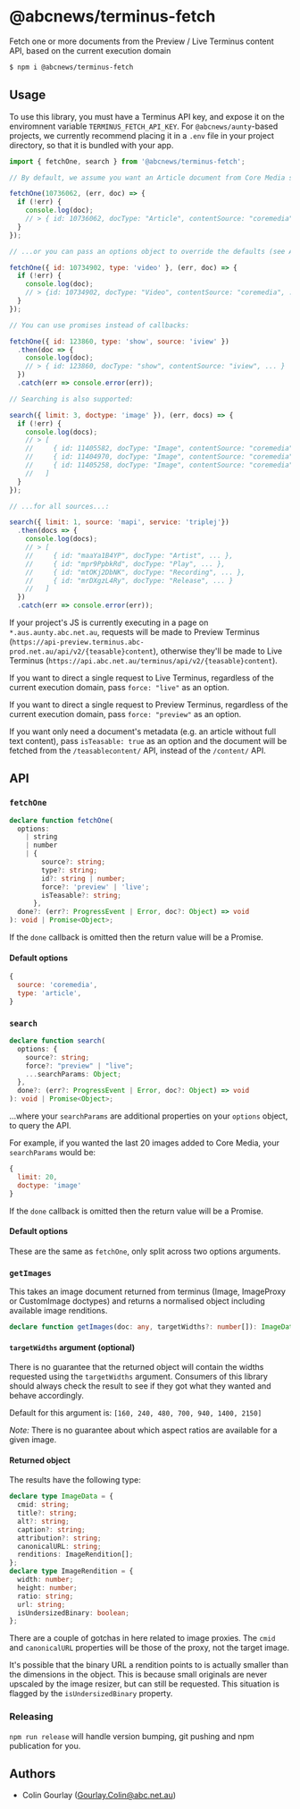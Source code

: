 # @abcnews/terminus-fetch

Fetch one or more documents from the Preview / Live Terminus content API, based on the current execution domain

```sh
$ npm i @abcnews/terminus-fetch
```

## Usage

To use this library, you must have a Terminus API key, and expose it on the enviromnent variable `TERMINUS_FETCH_API_KEY`. For `@abcnews/aunty`-based projects, we currently recommend placing it in a `.env` file in your project directory, so that it is bundled with your app.

```js
import { fetchOne, search } from '@abcnews/terminus-fetch';

// By default, we assume you want an Article document from Core Media so you can pass a CMID:

fetchOne(10736062, (err, doc) => {
  if (!err) {
    console.log(doc);
    // > { id: 10736062, docType: "Article", contentSource: "coremedia", ... }
  }
});

// ...or you can pass an options object to override the defaults (see API below):

fetchOne({ id: 10734902, type: 'video' }, (err, doc) => {
  if (!err) {
    console.log(doc);
    // > {id: 10734902, docType: "Video", contentSource: "coremedia", ... }
  }
});

// You can use promises instead of callbacks:

fetchOne({ id: 123860, type: 'show', source: 'iview' })
  .then(doc => {
    console.log(doc);
    // > { id: 123860, docType: "show", contentSource: "iview", ... }
  })
  .catch(err => console.error(err));

// Searching is also supported:

search({ limit: 3, doctype: 'image' }), (err, docs) => {
  if (!err) {
    console.log(docs);
    // > [
    //     { id: 11405582, docType: "Image", contentSource: "coremedia", ... },
    //     { id: 11404970, docType: "Image", contentSource: "coremedia", ... },
    //     { id: 11405258, docType: "Image", contentSource: "coremedia", ... }
    //   ]
  }
});

// ...for all sources...:

search({ limit: 1, source: 'mapi', service: 'triplej'})
  .then(docs => {
    console.log(docs);
    // > [
    //     { id: "maaYa1B4YP", docType: "Artist", ... },
    //     { id: "mpr9PpbkRd", docType: "Play", ... },
    //     { id: "mtOKj2DbNK", docType: "Recording", ... },
    //     { id: "mrDXgzL4Ry", docType: "Release", ... }
    //   ]
  })
  .catch(err => console.error(err));
```

If your project's JS is currently executing in a page on `*.aus.aunty.abc.net.au`, requests will be made to Preview Terminus (`https://api-preview.terminus.abc-prod.net.au/api/v2/{teasable}content`), otherwise they'll be made to Live Terminus (`https://api.abc.net.au/terminus/api/v2/{teasable}content`).

If you want to direct a single request to Live Terminus, regardless of the current execution domain, pass `force: "live"` as an option.

If you want to direct a single request to Preview Terminus, regardless of the current execution domain, pass `force: "preview"` as an option.

If you want only need a document's metadata (e.g. an article without full text content), pass `isTeasable: true` as an option and the document will be fetched from the `/teasablecontent/` API, instead of the `/content/` API.

## API

### `fetchOne`

```ts
declare function fetchOne(
  options:
    | string
    | number
    | {
        source?: string;
        type?: string;
        id?: string | number;
        force?: 'preview' | 'live';
        isTeasable?: string;
      },
  done?: (err?: ProgressEvent | Error, doc?: Object) => void
): void | Promise<Object>;
```

If the `done` callback is omitted then the return value will be a Promise.

#### Default options

```js
{
  source: 'coremedia',
  type: 'article',
}
```

### `search`

```ts
declare function search(
  options: {
    source?: string;
    force?: "preview" | "live";
    ...searchParams: Object;
  },
  done?: (err?: ProgressEvent | Error, doc?: Object) => void
): void | Promise<Object>;
```

...where your `searchParams` are additional properties on your `options` object, to query the API.

For example, if you wanted the last 20 images added to Core Media, your `searchParams` would be:

```js
{
  limit: 20,
  doctype: 'image'
}
```

If the `done` callback is omitted then the return value will be a Promise.

#### Default options

These are the same as `fetchOne`, only split across two options arguments.

### `getImages`

This takes an image document returned from terminus (Image, ImageProxy or CustomImage doctypes) and returns
a normalised object including available image renditions.

```ts
declare function getImages(doc: any, targetWidths?: number[]): ImageData;
```

#### `targetWidths` argument (optional)

There is no guarantee that the returned object will contain the widths requested using the `targetWidths` argument. Consumers of this library should always check the result to see if they got what they wanted and behave accordingly.

Default for this argument is: `[160, 240, 480, 700, 940, 1400, 2150]`

_Note:_ There is no guarantee about which aspect ratios are available for a given image.

#### Returned object

The results have the following type:

```ts
declare type ImageData = {
  cmid: string;
  title?: string;
  alt?: string;
  caption?: string;
  attribution?: string;
  canonicalURL: string;
  renditions: ImageRendition[];
};
declare type ImageRendition = {
  width: number;
  height: number;
  ratio: string;
  url: string;
  isUndersizedBinary: boolean;
};
```

There are a couple of gotchas in here related to image proxies. The `cmid` and `canonicalURL` properties will be those of the proxy, not the target image.

It's possible that the binary URL a rendition points to is actually smaller than the dimensions in the object. This is because small originals are never upscaled by the image resizer, but can still be requested. This situation is flagged by the `isUndersizedBinary` property.

### Releasing

`npm run release` will handle version bumping, git pushing and npm publication for you.

## Authors

- Colin Gourlay ([Gourlay.Colin@abc.net.au](mailto:Gourlay.Colin@abc.net.au))
